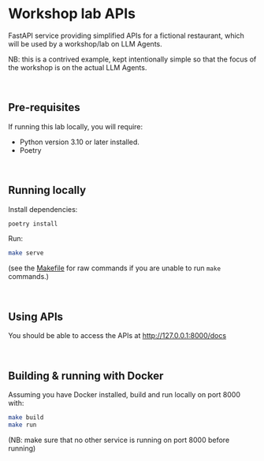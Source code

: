 # Workshop lab APIs 

FastAPI service providing simplified APIs for a fictional restaurant, which will be 
used by a workshop/lab on LLM Agents.

NB: this is a contrived example, kept intentionally simple so that the focus of the 
workshop is on the actual LLM Agents. 

<br>

## Pre-requisites 

If running this lab locally, you will require: 
- Python version 3.10 or later installed. 
- Poetry 

<br>

## Running locally

Install dependencies: 

```bash
poetry install
```

Run: 

```bash 
make serve 
```

(see the [Makefile](Makefile) for raw commands if you are unable to run `make` commands.)

<br>

## Using APIs 

You should be able to access the APIs at http://127.0.0.1:8000/docs 

<br>

## Building & running with Docker 

Assuming you have Docker installed, build and run locally on port 8000 with: 
 
```bash 
make build
make run  
```

(NB: make sure that no other service is running on port 8000 before running)